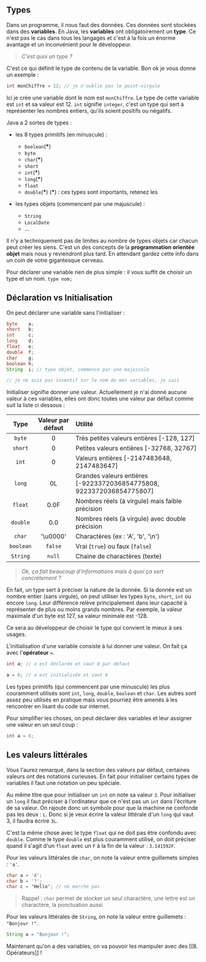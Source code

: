 ## Types

Dans un programme, il nous faut des données. Ces données sont stockées dans des **variables**.
En Java, les **variables** ont obligatoirement un **type**. Ce n'est pas le cas dans tous les langages et c'est à la fois un énorme avantage et un inconvénient pour le développeur.

> *C'est quoi un type ?*

C'est ce qui définit le type de contenu de la variable. Bon ok je vous donne un exemple :

```java
int monChiffre = 12; // je n'oublie pas le point-virgule
```

Ici je crée une variable dont le nom est `monChiffre`. Le type de cette variable est `int` et sa valeur est 12.
`int` signifie `integer`, c'est un type qui sert à représenter les nombres entiers, qu'ils soient positifs ou négatifs.

Java a 2 sortes de types :
- les 8 types primitifs (en minuscule) :
    - `boolean`(**\***)
    - `byte`
    - `char`(**\***)
    - `short`
    - `int`(**\***)
    - `long`(**\***)
    - `float`
    - `double`(**\***)
(**\***) : ces types sont importants, retenez les

- les types objets (commencent par une majuscule) :
    - `String`
    - `LocalDate`
    - ...

Il n'y a techniquement pas de limites au nombre de types objets car chacun peut créer les siens. C'est un des concepts de la **programmation orientée objet** mais nous y reviendront plus tard. En attendant gardez cette info dans un coin de votre gigantesque cerveau.

Pour déclarer une variable rien de plus simple : il vous suffit de choisir un type et un nom.
`type nom;`

## Déclaration vs Initialisation

On peut déclarer une variable sans l'initialiser :

```java
byte    a;
short   b;
int     c;
long    d;
float   e;
double  f;
char    g;
boolean h;
String  i; // type objet, commence par une majuscule

// je ne suis pas inventif sur le nom de mes variables, je sais
```

Initialiser signifie donner une valeur. Actuellement je n'ai donné aucune valeur à ces variables, elles ont donc toutes une valeur par défaut comme suit la liste ci dessous :

|   Type    | Valeur par défaut | Utilité                                                              |
| :-------: | :---------------: | :------------------------------------------------------------------- |
|  `byte`   |         0         | Très petites valeurs entières [-128, 127]                            |
|  `short`  |         0         | Petites valeurs entières [-32768, 32767]                             |
|   `int`   |         0         | Valeurs entières [-2147483648, 2147483647]                           |
|  `long`   |        0L         | Grandes valeurs entières [-9223372036854775808, 9223372036854775807] |
|  `float`  |       0.0F        | Nombres réels (à virgule) mais faible précision                      |
| `double`  |        0.0        | Nombres réels (à virgule) avec double précision                      |
|  `char`   |     '\u0000'      | Charactères (ex : 'A', 'b', '\n')                                    |
| `boolean` |      `false`      | Vrai (`true`) ou faux (`false`)                                      |
| `String`  |      `null`       | Chaine de charactères (texte)                                        |

> *Ok, ça fait beaucoup d'informations mais à quoi ça sert concrètement ?*

En fait, un type sert à préciser la nature de la donnée. Si la donnée est un nombre entier (sans virgule), on peut utiliser les types `byte`, `short`, `int` ou encore `long`.
Leur différence relève principalement dans leur capacité à représenter de plus ou moins grands nombres. Par exemple, la valeur maximale d'un byte est 127, sa valeur minimale est -128.

Ce sera au développeur de choisir le type qui convient le mieux à ses usages.

L'initialisation d'une variable consiste à lui donner une valeur. On fait ça avec l'**opérateur** `=`.

```java
int a; // a est déclarée et vaut 0 par défaut

a = 6; // a est initialisée et vaut 6
```

Les types primitifs (qui commencent par une minuscule) les plus couramment utilisés sont `int`, `long`, `double`, `boolean` et `char`. Les autres sont assez peu utilisés en pratique mais vous pourriez être amenés à les rencontrer en lisant du code sur internet.

Pour simplifier les choses, on peut déclarer des variables et leur assigner une valeur en un seul coup :

```java
int a = 6;
```

## Les valeurs littérales

Vous l'aurez remarqué, dans la section des valeurs par défaut, certaines valeurs ont des notations curieuses. En fait pour initialiser certains types de variables il faut une notation un peu spéciale.

Au même titre que pour initialiser un `int` on note sa valeur `3`. Pour initialiser un `long` il faut préciser à l'ordinateur que ce n'est pas un `int` dans l'écriture de sa valeur. On rajoute donc un symbole pour que la machine ne confonde pas les deux : `L`. Donc si je veux écrire la valeur littérale d'un `long` qui vaut 3, il faudra écrire `3L`.

C'est la même chose avec le type `float` qui ne doit pas être confondu avec `double`. Comme le type `double` est plus couramment utilisé, on doit préciser quand il s'agit d'un `float` avec un `F` à la fin de la valeur : `3.141592F`.

Pour les valeurs littérales de `char`, on note la valeur entre guillemets simples : `'a'`. 
```java
char a = 'A';
char b = '?';
char c = 'Hello'; // ne marche pas
```
> Rappel : `char` permet de stocker un seul charactère, une lettre est un charactère, la ponctuation aussi

Pour les valeurs littérales de `String`, on note la valeur entre guillemets : `"Bonjour !"`. 
```java
String a = "Bonjour !";
```

Maintenant qu'on a des variables, on va pouvoir les manipuler avec des [[8. Opérateurs]] !